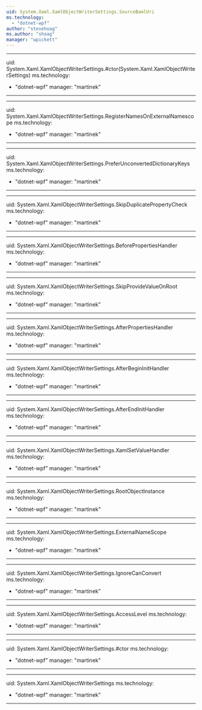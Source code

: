 ```yaml
---
uid: System.Xaml.XamlObjectWriterSettings.SourceBamlUri
ms.technology: 
  - "dotnet-wpf"
author: "stevehoag"
ms.author: "shoag"
manager: "wpickett"
---
```


---
uid: System.Xaml.XamlObjectWriterSettings.#ctor(System.Xaml.XamlObjectWriterSettings)
ms.technology: 
  - "dotnet-wpf"
manager: "martinek"
---

---
uid: System.Xaml.XamlObjectWriterSettings.RegisterNamesOnExternalNamescope
ms.technology: 
  - "dotnet-wpf"
manager: "martinek"
---

---
uid: System.Xaml.XamlObjectWriterSettings.PreferUnconvertedDictionaryKeys
ms.technology: 
  - "dotnet-wpf"
manager: "martinek"
---

---
uid: System.Xaml.XamlObjectWriterSettings.SkipDuplicatePropertyCheck
ms.technology: 
  - "dotnet-wpf"
manager: "martinek"
---

---
uid: System.Xaml.XamlObjectWriterSettings.BeforePropertiesHandler
ms.technology: 
  - "dotnet-wpf"
manager: "martinek"
---

---
uid: System.Xaml.XamlObjectWriterSettings.SkipProvideValueOnRoot
ms.technology: 
  - "dotnet-wpf"
manager: "martinek"
---

---
uid: System.Xaml.XamlObjectWriterSettings.AfterPropertiesHandler
ms.technology: 
  - "dotnet-wpf"
manager: "martinek"
---

---
uid: System.Xaml.XamlObjectWriterSettings.AfterBeginInitHandler
ms.technology: 
  - "dotnet-wpf"
manager: "martinek"
---

---
uid: System.Xaml.XamlObjectWriterSettings.AfterEndInitHandler
ms.technology: 
  - "dotnet-wpf"
manager: "martinek"
---

---
uid: System.Xaml.XamlObjectWriterSettings.XamlSetValueHandler
ms.technology: 
  - "dotnet-wpf"
manager: "martinek"
---

---
uid: System.Xaml.XamlObjectWriterSettings.RootObjectInstance
ms.technology: 
  - "dotnet-wpf"
manager: "martinek"
---

---
uid: System.Xaml.XamlObjectWriterSettings.ExternalNameScope
ms.technology: 
  - "dotnet-wpf"
manager: "martinek"
---

---
uid: System.Xaml.XamlObjectWriterSettings.IgnoreCanConvert
ms.technology: 
  - "dotnet-wpf"
manager: "martinek"
---

---
uid: System.Xaml.XamlObjectWriterSettings.AccessLevel
ms.technology: 
  - "dotnet-wpf"
manager: "martinek"
---

---
uid: System.Xaml.XamlObjectWriterSettings.#ctor
ms.technology: 
  - "dotnet-wpf"
manager: "martinek"
---

---
uid: System.Xaml.XamlObjectWriterSettings
ms.technology: 
  - "dotnet-wpf"
manager: "martinek"
---
